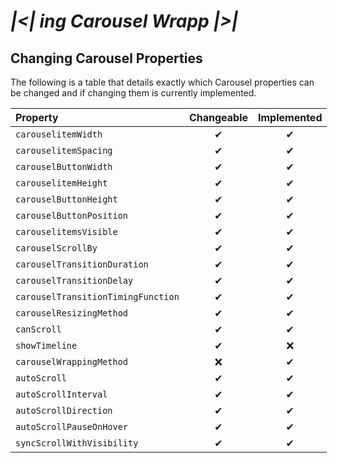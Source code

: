 # _|<| ing Carousel Wrapp |>|_

## Changing Carousel Properties

The following is a table that details exactly which Carousel properties can be changed and if changing them is currently implemented.

<div style="margin: 0 auto; width: fit-content;">

| Property                           | Changeable | Implemented |
| :--------------------------------- | :--------: | :---------: |
| `carouselitemWidth`                |     ✔      |      ✔      |
| `carouselitemSpacing`              |     ✔      |      ✔      |
| `carouselButtonWidth`              |     ✔      |      ✔      |
| `carouselitemHeight`               |     ✔      |      ✔      |
| `carouselButtonHeight`             |     ✔      |      ✔      |
| `carouselButtonPosition`           |     ✔      |      ✔      |
| `carouselitemsVisible`             |     ✔      |      ✔      |
| `carouselScrollBy`                 |     ✔      |      ✔      |
| `carouselTransitionDuration`       |     ✔      |      ✔      |
| `carouselTransitionDelay`          |     ✔      |      ✔      |
| `carouselTransitionTimingFunction` |     ✔      |      ✔      |
| `carouselResizingMethod`           |     ✔      |      ✔      |
| `canScroll`                        |     ✔      |      ✔      |
| `showTimeline`                     |     ✔      |     ❌      |
| `carouselWrappingMethod`           |     ❌     |      ✔      |
| `autoScroll`                       |     ✔      |      ✔      |
| `autoScrollInterval`               |     ✔      |      ✔      |
| `autoScrollDirection`              |     ✔      |      ✔      |
| `autoScrollPauseOnHover`           |     ✔      |      ✔      |
| `syncScrollWithVisibility`         |     ✔      |      ✔      |

</div>
